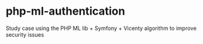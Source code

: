 # php-ml-authentication
Study case using the PHP ML lib + Symfony + Vicenty algorithm to improve security issues
